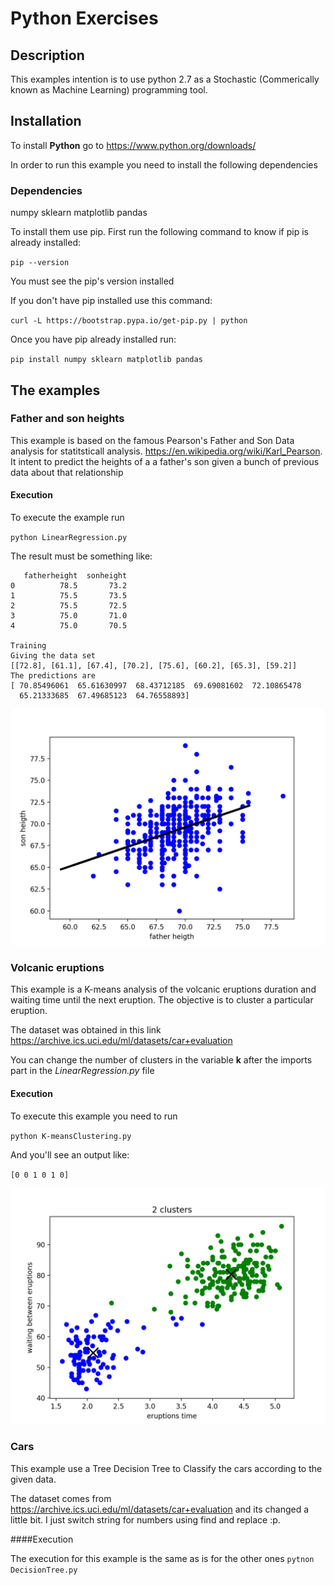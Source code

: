 # Python Exercises

## Description

This examples intention is to use python 2.7 as a Stochastic (Commerically known as Machine Learning) programming tool.

## Installation

To install **Python** go to https://www.python.org/downloads/

In order to run this example you need to install the following dependencies

### Dependencies
numpy
sklearn
matplotlib
pandas

To install them use pip. First run the following command to know if pip is already installed:

`pip --version`

You must see the pip's version installed

If you don't have pip installed use this command:

`curl -L https://bootstrap.pypa.io/get-pip.py | python`

Once you have pip already installed run:

`pip install numpy sklearn matplotlib pandas`

## The examples

### Father and son heights
This example is based on the famous Pearson's Father and Son Data analysis for statitsticall analysis. https://en.wikipedia.org/wiki/Karl_Pearson. It intent to predict the heights of a a father's son given a bunch of previous data about that relationship

#### Execution

To execute the example run

`python LinearRegression.py`

The result must be something like:

```
   fatherheight  sonheight
0          78.5       73.2
1          75.5       73.5
2          75.5       72.5
3          75.0       71.0
4          75.0       70.5

Training
Giving the data set
[[72.8], [61.1], [67.4], [70.2], [75.6], [60.2], [65.3], [59.2]]
The predictions are
[ 70.85496061  65.61630997  68.43712185  69.69081602  72.10865478
  65.21333685  67.49685123  64.76558893]

```

![alt Linear Regression Plot](LinearRegression.png "Linear Regression Plot")

### Volcanic eruptions
This example is a K-means analysis of the volcanic eruptions duration and waiting time until the next eruption. The objective is to cluster a particular eruption.

The dataset was obtained in this link https://archive.ics.uci.edu/ml/datasets/car+evaluation

You can change the number of clusters in the variable **k** after the imports part in the *LinearRegression.py* file

#### Execution

To execute this example you need to run

`python K-meansClustering.py`

And you'll see an output like:

`[0 0 1 0 1 0]`

![alt K-mean cluster](KmeansClustering.png "K-mean cluster")

### Cars

This example use a Tree Decision Tree to Classify the cars according to the given data.

The dataset comes from https://archive.ics.uci.edu/ml/datasets/car+evaluation and its changed a little bit. I just switch string for numbers using find and replace :p.

####Execution

The execution for this example is the same as is for the other ones
`pytnon DecisionTree.py`
